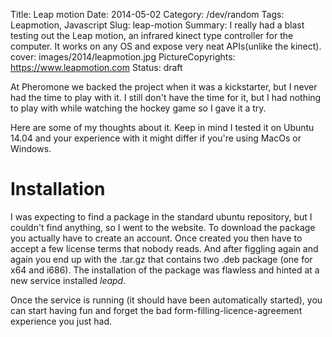 Title:  Leap motion
Date: 2014-05-02
Category: /dev/random
Tags: Leapmotion, Javascript
Slug: leap-motion
Summary: I really had a blast testing out the Leap motion, an infrared kinect type controller for the computer. It works on any OS and expose very neat APIs(unlike the kinect).
cover: images/2014/leapmotion.jpg
PictureCopyrights: https://www.leapmotion.com
Status: draft

At Pheromone we backed the project when it was a kickstarter, but I never had
the time to play with it. I still don't have the time for it, but I had nothing
to play with while watching the hockey game so I gave it a try.

Here are some of my thoughts about it. Keep in mind I tested it on Ubuntu 14.04
and your experience with it might differ if you're using MacOs or Windows.

Installation
===

I was expecting to find a package in the standard ubuntu repository, but I couldn't find anything, so I went to the website.
To download the package you actually have to create an account. Once created you then have to accept a few license terms
that nobody reads. And after figgling again and again you end up with the .tar.gz that contains two .deb package (one for x64 and
i686). The installation of the package was flawless and hinted at a new service installed _leapd_. 

Once the service is running (it should have been automatically started), you
can start having fun and forget the bad form-filling-licence-agreement
experience you just had.
